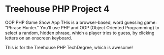 # Treehouse PHP  Project 4
OOP PHP Game Show App
THis is a browser-based, word guessing game: "Phrase Hunter." You’ll use PHP and OOP (Object Oriented Programming) to select a random, hidden phrase, which a player tries to guess, by clicking letters on an onscreen keyboard.

This is for the Treehouse PHP TechDegree, which is awesome!
